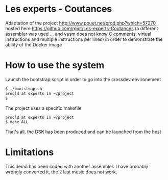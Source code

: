 # Les experts - Coutances


Adaptation of the project http://www.pouet.net/prod.php?which=57270 hosted here https://github.com/rgiot/Les-experts-Coutances (a different assembler was used ... and vasm does not know C comments, virtual instructions and multiple instructions per lines)
in order to demonstrate the ability of the Docker image


# How to use the system


Launch the bootstrap script in order to go into the crossdev environement
```bash
$ ./bootstrap.sh
arnold at experts in ~/project
$
```

The project uses a specific makefile
```bash
arnold at experts in ~/project
$ make ALL
```

That's all, the DSK has been produced and can be launched from the host

# Limitations

This demo has been coded with another assembler. I have probably wrongly converted it, the 2 last music does not work.

